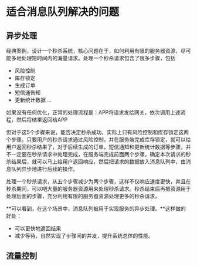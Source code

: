 # 适合消息队列解决的问题
## 异步处理
经典案例，设计一个秒杀系统，核心问题在于，如何利用有限的服务器资源，尽可能多地处理短时间内的海量请求。处理一个秒杀请求包含了很多步骤，包括

- 风险控制
- 库存锁定
- 生成订单
- 短信通告知
- 更新统计数据
...

如果没有任何优化，正常的处理流程是：APP将请求发给网关，依次调用上述流程，然后将结果返回给APP

但对于这5个步骤来说，能否决定秒杀成功，实际上只有风险控制和库存锁定这两个步骤。只要用户的秒杀请求通过风险控制，并在服务端完成库存锁定，就可以给用户返回秒杀结果了，对于后续生成的订单，短信通知和更新统计数据等步骤，并不一定要在秒杀请求中处理完成，在服务端完成前面两个步骤，确定本次请求的秒杀结果后，就可以马上给用户返回响应，然后把请求的数据放入消息队列中，由消息队列异步地进行后续的操作。

处理一个秒杀请求，从五个步骤减少为两个步骤，这样不仅响应速度更快，并且在秒杀期间，可以吧大量的服务器资源用来处理秒杀请求。秒杀结束后再把资源用于处理后面的步骤，充分利用有限的服务器资源处理更多的秒杀请求。

**可以看到，在这个场景中，消息队列被用于实现服务的异步处理。**这样做的好处：
- 可以更快地返回结果
- 减少等待，自然实现了步骤间的并发，提升系统总体的性能。

## 流量控制
